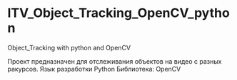 # ITV_Object_Tracking_OpenCV_python
Object_Tracking with python and OpenCV

Проект предназначен для отслеживания объектов на видео с разных ракурсов.
Язык разработки Python 
Библиотека: OpenCV
